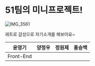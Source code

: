 # 51팀의 미니프로젝트!

![IMG_3561](https://user-images.githubusercontent.com/66371206/166139271-df09d871-8aa2-453e-9a6e-5c2a582d6250.GIF)

레트로 감성으로 자기소개를 해보아요~

| 윤영기    | 양정우 | 정원제 | 홍승백 |
| --------- | ------ | ------ | ------ |
| Front-End |        |        |        |
